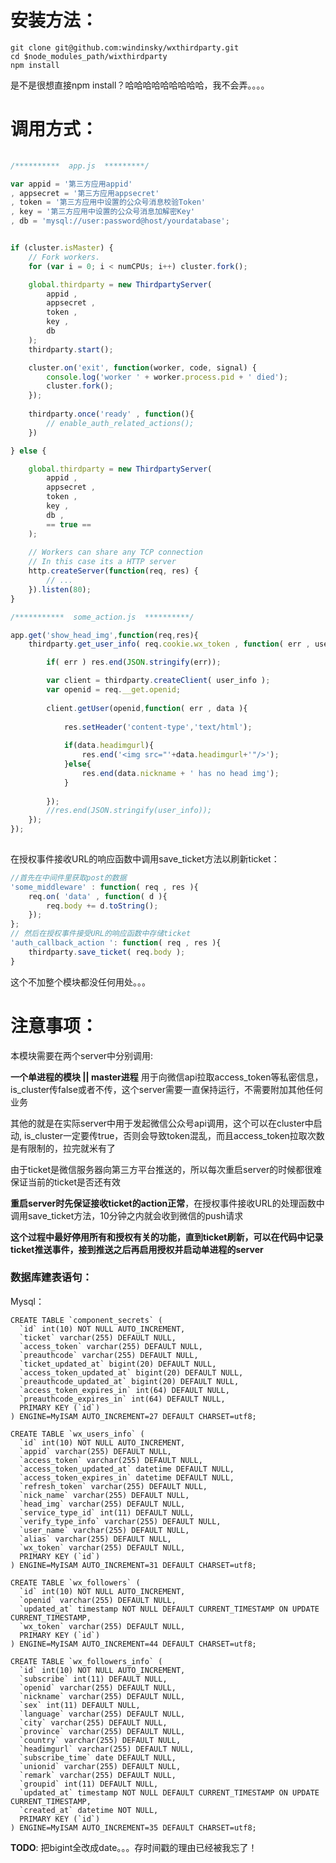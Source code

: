 # 安装方法：
	git clone git@github.com:windinsky/wxthirdparty.git
	cd $node_modules_path/wixthirdparty
	npm install

是不是很想直接npm install？哈哈哈哈哈哈哈哈哈，我不会弄。。。。

# 调用方式：
```js
	
/**********  app.js  *********/

var appid = '第三方应用appid'
, appsecret = '第三方应用appsecret'
, token = '第三方应用中设置的公众号消息校验Token'
, key = '第三方应用中设置的公众号消息加解密Key'
, db = 'mysql://user:password@host/yourdatabase';


if (cluster.isMaster) {
	// Fork workers.
	for (var i = 0; i < numCPUs; i++) cluster.fork();

	global.thirdparty = new ThirdpartyServer(
		appid , 
		appsecret , 
		token , 
		key , 
		db 
	);
	thirdparty.start();

	cluster.on('exit', function(worker, code, signal) {
		console.log('worker ' + worker.process.pid + ' died');
		cluster.fork();
	});
	
	thirdparty.once('ready' , function(){
		// enable_auth_related_actions();
	})

} else {

	global.thirdparty = new ThirdpartyServer( 
		appid , 
		appsecret , 
		token , 
		key , 
		db , 
		== true ==
	);
	
	// Workers can share any TCP connection
	// In this case its a HTTP server
	http.createServer(function(req, res) {
		// ...
	}).listen(80);
}

/***********  some_action.js  **********/

app.get('show_head_img',function(req,res){
	thirdparty.get_user_info( req.cookie.wx_token , function( err , user_info ){

		if( err ) res.end(JSON.stringify(err));

		var client = thirdparty.createClient( user_info );
		var openid = req.__get.openid;
		
		client.getUser(openid,function( err , data ){
		
			res.setHeader('content-type','text/html');
			
			if(data.headimgurl){
				res.end('<img src="'+data.headimgurl+'"/>');
			}else{
				res.end(data.nickname + ' has no head img');
			}
			
		});
		//res.end(JSON.stringify(user_info)); 
	});
});
	
```

在授权事件接收URL的响应函数中调用save_ticket方法以刷新ticket：
```js
//首先在中间件里获取post的数据
'some_middleware' : function( req , res ){
	req.on( 'data' , function( d ){
		req.body += d.toString();
	});
};
// 然后在授权事件接受URL的响应函数中存储ticket
'auth_callback_action ': function( req , res ){
	thirdparty.save_ticket( req.body );
}
```

这个不加整个模块都没任何用处。。。

# 注意事项：

本模块需要在两个server中分别调用:

**一个单进程的模块 || master进程** 用于向微信api拉取access\_token等私密信息，is\_cluster传false或者不传，这个server需要一直保持运行，不需要附加其他任何业务

其他的就是在实际server中用于发起微信公众号api调用，这个可以在cluster中启动, is\_cluster一定要传true，否则会导致token混乱，而且access_token拉取次数是有限制的，拉完就米有了

由于ticket是微信服务器向第三方平台推送的，所以每次重启server的时候都很难保证当前的ticket是否还有效

**重启server时先保证接收ticket的action正常**，在授权事件接收URL的处理函数中调用save\_ticket方法，10分钟之内就会收到微信的push请求

**这个过程中最好停用所有和授权有关的功能，直到ticket刷新，可以在代码中记录ticket推送事件，接到推送之后再启用授权并启动单进程的server**

### 数据库建表语句：

Mysql：
```mysql
CREATE TABLE `component_secrets` (
  `id` int(10) NOT NULL AUTO_INCREMENT,
  `ticket` varchar(255) DEFAULT NULL,
  `access_token` varchar(255) DEFAULT NULL,
  `preauthcode` varchar(255) DEFAULT NULL,
  `ticket_updated_at` bigint(20) DEFAULT NULL,
  `access_token_updated_at` bigint(20) DEFAULT NULL,
  `preauthcode_updated_at` bigint(20) DEFAULT NULL,
  `access_token_expires_in` int(64) DEFAULT NULL,
  `preauthcode_expires_in` int(64) DEFAULT NULL,
  PRIMARY KEY (`id`)
) ENGINE=MyISAM AUTO_INCREMENT=27 DEFAULT CHARSET=utf8;

CREATE TABLE `wx_users_info` (
  `id` int(10) NOT NULL AUTO_INCREMENT,
  `appid` varchar(255) DEFAULT NULL,
  `access_token` varchar(255) DEFAULT NULL,
  `access_token_updated_at` datetime DEFAULT NULL,
  `access_token_expires_in` datetime DEFAULT NULL,
  `refresh_token` varchar(255) DEFAULT NULL,
  `nick_name` varchar(255) DEFAULT NULL,
  `head_img` varchar(255) DEFAULT NULL,
  `service_type_id` int(11) DEFAULT NULL,
  `verify_type_info` varchar(255) DEFAULT NULL,
  `user_name` varchar(255) DEFAULT NULL,
  `alias` varchar(255) DEFAULT NULL,
  `wx_token` varchar(255) DEFAULT NULL,
  PRIMARY KEY (`id`)
) ENGINE=MyISAM AUTO_INCREMENT=31 DEFAULT CHARSET=utf8;

CREATE TABLE `wx_followers` (
  `id` int(10) NOT NULL AUTO_INCREMENT,
  `openid` varchar(255) DEFAULT NULL,
  `updated_at` timestamp NOT NULL DEFAULT CURRENT_TIMESTAMP ON UPDATE CURRENT_TIMESTAMP,
  `wx_token` varchar(255) DEFAULT NULL,
  PRIMARY KEY (`id`)
) ENGINE=MyISAM AUTO_INCREMENT=44 DEFAULT CHARSET=utf8;

CREATE TABLE `wx_followers_info` (
  `id` int(10) NOT NULL AUTO_INCREMENT,
  `subscribe` int(11) DEFAULT NULL,
  `openid` varchar(255) DEFAULT NULL,
  `nickname` varchar(255) DEFAULT NULL,
  `sex` int(11) DEFAULT NULL,
  `language` varchar(255) DEFAULT NULL,
  `city` varchar(255) DEFAULT NULL,
  `province` varchar(255) DEFAULT NULL,
  `country` varchar(255) DEFAULT NULL,
  `headimgurl` varchar(255) DEFAULT NULL,
  `subscribe_time` date DEFAULT NULL,
  `unionid` varchar(255) DEFAULT NULL,
  `remark` varchar(255) DEFAULT NULL,
  `groupid` int(11) DEFAULT NULL,
  `updated_at` timestamp NOT NULL DEFAULT CURRENT_TIMESTAMP ON UPDATE CURRENT_TIMESTAMP,
  `created_at` datetime NOT NULL,
  PRIMARY KEY (`id`)
) ENGINE=MyISAM AUTO_INCREMENT=35 DEFAULT CHARSET=utf8;
```
**TODO**: 把bigint全改成date。。。存时间戳的理由已经被我忘了！
